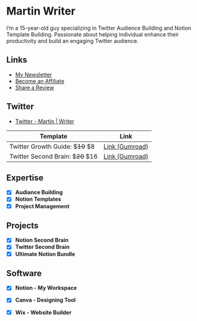 ﻿# **Martin Writer**

I’m a 15-year-old guy specializing in Twitter Audience Building and Notion Template Building. Passionate about helping individual enhance their productivity and build an engaging Twitter audience.

## Links

 - [My Newsletter](https://theweeklybite.ck.page/) 
 - [Become an Affiliate](https://martinnicolai.gumroad.com/affiliates)
 - [Share a Review](https://senja.io/p/template/r/HN0lxS)

## Twitter

 - [Twitter - Martin | Writer](https://twitter.com/martinwriter_)

| Template | Link |
|--|--|
| Twitter Growth Guide: $~~10~~ $8 | [Link (Gumroad)](https://martinnicolai.gumroad.com/l/wpizem/6ILBQ0D) |
| Twitter Second Brain: $~~20~~ $16 | [Link (Gumroad)](https://martinnicolai.gumroad.com/l/ecmea/6ILBQ0D) |

## Expertise

 - [x] **Audiance Building**
 - [x] **Notion Templates**
 - [x] **Project Management**

## Projects

 - [x] **Notion Second Brain**
 - [x] **Twitter Second Brain**
 - [x] **Ultimate Notion Bundle**

## Software

 - [x] **Notion - My Workspace**
 - [x] **Canva - Designing Tool**
 - [x] **Wix - Website Builder**


